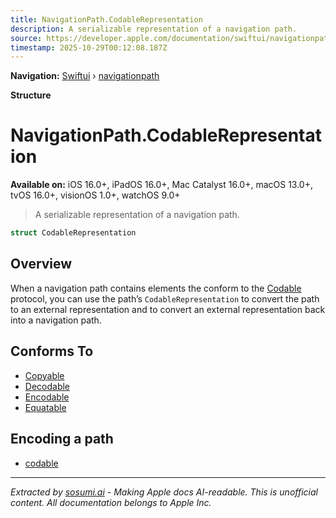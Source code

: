 ```yaml
---
title: NavigationPath.CodableRepresentation
description: A serializable representation of a navigation path.
source: https://developer.apple.com/documentation/swiftui/navigationpath/codablerepresentation
timestamp: 2025-10-29T00:12:08.187Z
---
```


**Navigation:** [Swiftui](/documentation/swiftui) › [navigationpath](/documentation/swiftui/navigationpath)

**Structure**

# NavigationPath.CodableRepresentation

**Available on:** iOS 16.0+, iPadOS 16.0+, Mac Catalyst 16.0+, macOS 13.0+, tvOS 16.0+, visionOS 1.0+, watchOS 9.0+

> A serializable representation of a navigation path.

```swift
struct CodableRepresentation
```

## Overview

When a navigation path contains elements the conform to the [Codable](/documentation/Swift/Codable) protocol, you can use the path’s `CodableRepresentation` to convert the path to an external representation and to convert an external representation back into a navigation path.

## Conforms To

- [Copyable](/documentation/Swift/Copyable)
- [Decodable](/documentation/Swift/Decodable)
- [Encodable](/documentation/Swift/Encodable)
- [Equatable](/documentation/Swift/Equatable)

## Encoding a path

- [codable](/documentation/swiftui/navigationpath/codable)

---

*Extracted by [sosumi.ai](https://sosumi.ai) - Making Apple docs AI-readable.*
*This is unofficial content. All documentation belongs to Apple Inc.*
